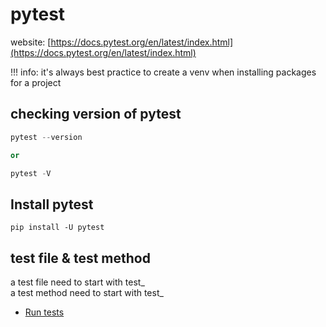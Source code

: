 # pytest

website: [https://docs.pytest.org/en/latest/index.html](https://docs.pytest.org/en/latest/index.html)

!!! info: it's always best practice to create a venv when installing packages for a project

## checking version of pytest
```python
pytest --version  

or  

pytest -V
```

## Install pytest
```
pip install -U pytest
```

## test file & test method
a test file need to start with test_  
a test method need to start with test_  

* [Run tests](run_tests.md)



